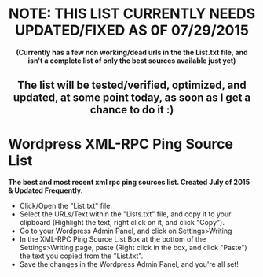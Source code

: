 <div align="center"><strong><h1 style: color="red"> NOTE:  THIS LIST CURRENTLY NEEDS UPDATED/FIXED AS 0F 07/29/2015</h2></strong></div>
<div align="center"><strong>(Currently has a few non working/dead urls in the the List.txt file, and isn't a complete list of only the best sources available just yet)</strong></div>
<div align="center"><h2>The list will be tested/verified, optimized, and updated, at some point today, as soon as I get a chance to do it :) </h1></div>
<h1>Wordpress XML-RPC Ping Source List</h1>

<b>The best and most recent xml rpc ping sources list.  Created July of 2015 &amp; Updated Frequently.</b>
<ul>
<li>Click/Open the "List.txt" file.</li>
<li>Select the URLs/Text within the "Lists.txt" file, and copy it to your clipboard (Highlight the text, right click on it, and click "Copy").</li>
<li>Go to your Wordpress Admin Panel, and click on Settings>Writing</li>
<li>In the XML-RPC Ping Source List Box at the bottom of the Settings>Writing page, paste (Right click in the box, and click "Paste") the text you copied from the "List.txt".</li>
<li>Save the changes in the Wordpress Admin Panel, and you're all set!</li>
</ul>

